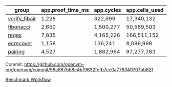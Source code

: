 | group | app.proof_time_ms | app.cycles | app.cells_used | leaf.proof_time_ms | leaf.cycles | leaf.cells_used |
| -- | -- | -- | -- | -- | -- | -- |
| [verify_fibair](https://github.com/openvm-org/openvm/blob/benchmark-results/benchmarks/verify_fibair-58a867bb8e4bf9632fefb7cc0a776349707bb821.md) | 1,228 |  322,699 |  17,340,132 |- | - | - |
| [fibonacci](https://github.com/openvm-org/openvm/blob/benchmark-results/benchmarks/fibonacci-58a867bb8e4bf9632fefb7cc0a776349707bb821.md) | 2,650 |  1,500,277 |  50,589,503 | 3,649 |  1,248,031 |  69,833,874 |
| [regex](https://github.com/openvm-org/openvm/blob/benchmark-results/benchmarks/regex-58a867bb8e4bf9632fefb7cc0a776349707bb821.md) | 7,835 |  4,165,226 |  166,511,152 | 14,026 |  3,951,419 |  303,655,270 |
| [ecrecover](https://github.com/openvm-org/openvm/blob/benchmark-results/benchmarks/ecrecover-58a867bb8e4bf9632fefb7cc0a776349707bb821.md) | 1,158 |  136,241 |  8,089,998 | 11,683 |  3,012,592 |  245,094,196 |
| [pairing](https://github.com/openvm-org/openvm/blob/benchmark-results/benchmarks/pairing-58a867bb8e4bf9632fefb7cc0a776349707bb821.md) | 4,527 |  1,862,964 |  97,277,783 | 8,728 |  2,574,530 |  205,525,346 |


Commit: https://github.com/openvm-org/openvm/commit/58a867bb8e4bf9632fefb7cc0a776349707bb821

[Benchmark Workflow](https://github.com/openvm-org/openvm/actions/runs/16323712852)
